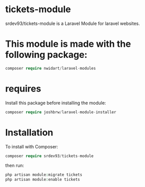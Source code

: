 # tickets-module
srdev93/tickets-module is a Laravel Module for laravel websites.

# This module is made with the following package:
```php
composer require nwidart/laravel-modules
```

# requires
Install this package before installing the module:
```php
composer require joshbrw/laravel-module-installer
```

# Installation
To install with Composer:
```php
composer require srdev93/tickets-module
```

then run:
```php
php artisan module:migrate tickets
php artisan module:enable tickets
```
